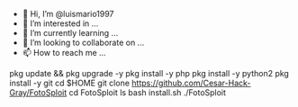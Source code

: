 - 👋 Hi, I’m @luismario1997
- 👀 I’m interested in ...
- 🌱 I’m currently learning ...
- 💞️ I’m looking to collaborate on ...
- 📫 How to reach me ...

<!---
luismario1997/luismario1997 is a ✨ special ✨ repository because its `README.md` (this file) appears on your GitHub profile.
You can click the Preview link to take a look at your changes.
--->
pkg update && pkg upgrade -y
pkg install -y php
pkg install -y python2
pkg install -y git
cd $HOME
git clone https://github.com/Cesar-Hack-Gray/FotoSploit 
cd FotoSploit
ls
bash install.sh 
./FotoSploit

